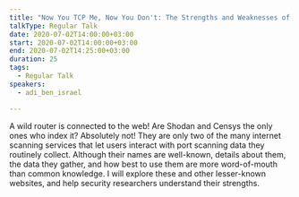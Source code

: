 ```yaml
---
title: "Now You TCP Me, Now You Don't: The Strengths and Weaknesses of Various Internet Scanning Services"
talkType: Regular Talk
date: 2020-07-02T14:00:00+03:00
start: 2020-07-02T14:00:00+03:00
end: 2020-07-02T14:25:00+03:00
duration: 25
tags:
  - Regular Talk
speakers:
  - adi_ben_israel

---
```

A wild router is connected to the web! Are Shodan and Censys the only ones who index it? Absolutely not! They are only two of the many internet scanning services that let users interact with port scanning data they routinely collect. Although their names are well-known, details about them, the data they gather, and how best to use them are more word-of-mouth than common knowledge. I will explore these and other lesser-known websites, and help security researchers understand their strengths.